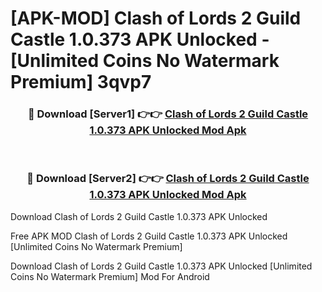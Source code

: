 # [APK-MOD] Clash of Lords 2  Guild Castle 1.0.373 APK Unlocked - [Unlimited Coins No Watermark Premium] 3qvp7



<div align="center">
<h3>🔴 Download [Server1] 👉👉 <a href="https://momento.my/?title=Clash_of_Lords_2__Guild_Castle_1.0.373_APK_Unlocked">Clash of Lords 2  Guild Castle 1.0.373 APK Unlocked Mod Apk</a></h3><br>

<h3>🔴 Download [Server2] 👉👉 <a href="https://momento.my/?title=Clash_of_Lords_2__Guild_Castle_1.0.373_APK_Unlocked">Clash of Lords 2  Guild Castle 1.0.373 APK Unlocked Mod Apk</a></h3>
</div>



Download Clash of Lords 2  Guild Castle 1.0.373 APK Unlocked 

Free APK MOD Clash of Lords 2  Guild Castle 1.0.373 APK Unlocked [Unlimited Coins No Watermark Premium]

Download Clash of Lords 2  Guild Castle 1.0.373 APK Unlocked [Unlimited Coins No Watermark Premium] Mod For Android
